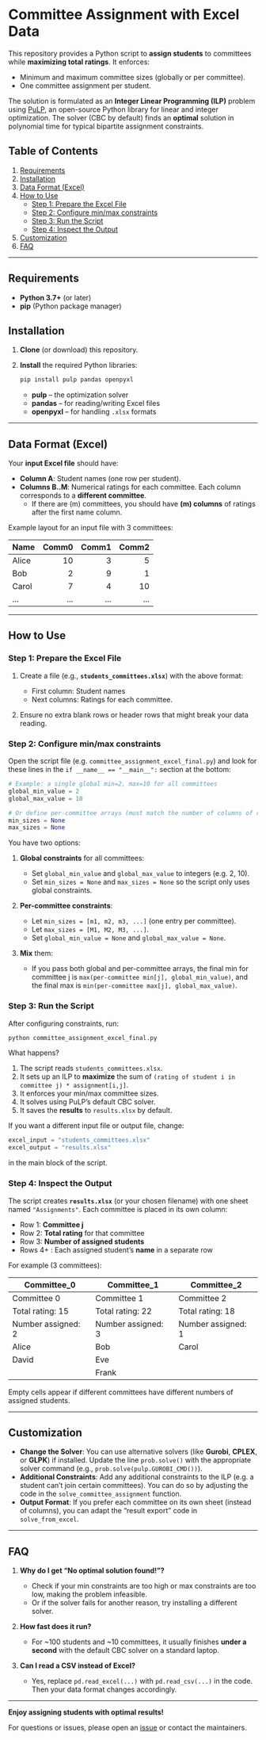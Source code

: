 # Committee Assignment with Excel Data

This repository provides a Python script to **assign students** to committees while **maximizing total ratings**. It enforces:

- Minimum and maximum committee sizes (globally or per committee).  
- One committee assignment per student.

The solution is formulated as an **Integer Linear Programming (ILP)** problem using [PuLP](https://github.com/coin-or/pulp), an open-source Python library for linear and integer optimization. The solver (CBC by default) finds an **optimal** solution in polynomial time for typical bipartite assignment constraints.

## Table of Contents

1. [Requirements](#requirements)  
2. [Installation](#installation)  
3. [Data Format (Excel)](#data-format-excel)  
4. [How to Use](#how-to-use)  
   - [Step 1: Prepare the Excel File](#step-1-prepare-the-excel-file)  
   - [Step 2: Configure min/max constraints](#step-2-configure-minmax-constraints)  
   - [Step 3: Run the Script](#step-3-run-the-script)  
   - [Step 4: Inspect the Output](#step-4-inspect-the-output)  
5. [Customization](#customization)  
6. [FAQ](#faq)  

---

## Requirements

- **Python 3.7+** (or later)
- **pip** (Python package manager)

## Installation

1. **Clone** (or download) this repository.  
2. **Install** the required Python libraries:

   ```bash
   pip install pulp pandas openpyxl
   ```

   - **pulp** – the optimization solver  
   - **pandas** – for reading/writing Excel files  
   - **openpyxl** – for handling `.xlsx` formats

---

## Data Format (Excel)

Your **input Excel file** should have:

- **Column A**: Student names (one row per student).  
- **Columns B..M**: Numerical ratings for each committee. Each column corresponds to a **different committee**.  
  - If there are \(m\) committees, you should have **\(m\) columns** of ratings after the first name column.

Example layout for an input file with 3 committees:

| **Name** | **Comm0** | **Comm1** | **Comm2** |
|----------|----------:|----------:|----------:|
| Alice    | 10        |  3        |  5        |
| Bob      |  2        |  9        |  1        |
| Carol    |  7        |  4        | 10        |
| ...      |  ...      |  ...      |  ...      |

---

## How to Use

### Step 1: Prepare the Excel File

1. Create a file (e.g., **`students_committees.xlsx`**) with the above format:
   - First column: Student names
   - Next columns: Ratings for each committee.

2. Ensure no extra blank rows or header rows that might break your data reading.

### Step 2: Configure min/max constraints

Open the script file (e.g. `committee_assignment_excel_final.py`) and look for these lines in the `if __name__ == "__main__":` section at the bottom:

```python
# Example: a single global min=2, max=10 for all committees
global_min_value = 2
global_max_value = 10

# Or define per-committee arrays (must match the number of columns of ratings).
min_sizes = None
max_sizes = None
```

You have two options:

1. **Global constraints** for all committees:  
   - Set `global_min_value` and `global_max_value` to integers (e.g. 2, 10).  
   - Set `min_sizes = None` and `max_sizes = None` so the script only uses global constraints.

2. **Per-committee constraints**:  
   - Let `min_sizes = [m1, m2, m3, ...]` (one entry per committee).  
   - Let `max_sizes = [M1, M2, M3, ...]`.  
   - Set `global_min_value = None` and `global_max_value = None`.  

3. **Mix** them:  
   - If you pass both global and per-committee arrays, the final min for committee j is `max(per-committee min[j], global_min_value)`, and the final max is `min(per-committee max[j], global_max_value)`.

### Step 3: Run the Script

After configuring constraints, run:

```bash
python committee_assignment_excel_final.py
```

What happens?

1. The script reads `students_committees.xlsx`.  
2. It sets up an ILP to **maximize** the sum of `(rating of student i in committee j) * assignment[i,j]`.  
3. It enforces your min/max committee sizes.  
4. It solves using PuLP’s default CBC solver.  
5. It saves the **results** to `results.xlsx` by default.

If you want a different input file or output file, change:

```python
excel_input = "students_committees.xlsx"
excel_output = "results.xlsx"
```

in the main block of the script.

### Step 4: Inspect the Output

The script creates **`results.xlsx`** (or your chosen filename) with one sheet named `"Assignments"`. Each committee is placed in its own column:

- Row 1: **Committee j**  
- Row 2: **Total rating** for that committee  
- Row 3: **Number of assigned students**  
- Rows 4+ : Each assigned student’s **name** in a separate row

For example (3 committees):

| Committee_0        | Committee_1         | Committee_2          |
|--------------------|----------------------|-----------------------|
| Committee 0        | Committee 1         | Committee 2          |
| Total rating: 15   | Total rating: 22    | Total rating: 18     |
| Number assigned: 2 | Number assigned: 3  | Number assigned: 1   |
| Alice              | Bob                 | Carol                |
| David              | Eve                 |                       |
|                    | Frank               |                       |

Empty cells appear if different committees have different numbers of assigned students.

---

## Customization

- **Change the Solver**: You can use alternative solvers (like **Gurobi**, **CPLEX**, or **GLPK**) if installed. Update the line `prob.solve()` with the appropriate solver command (e.g., `prob.solve(pulp.GUROBI_CMD())`).  
- **Additional Constraints**: Add any additional constraints to the ILP (e.g. a student can’t join certain committees). You can do so by adjusting the code in the `solve_committee_assignment` function.  
- **Output Format**: If you prefer each committee on its own sheet (instead of columns), you can adapt the “result export” code in `solve_from_excel`.

---

## FAQ

1. **Why do I get “No optimal solution found!”?**  
   - Check if your min constraints are too high or max constraints are too low, making the problem infeasible.  
   - Or if the solver fails for another reason, try installing a different solver.

2. **How fast does it run?**  
   - For ~100 students and ~10 committees, it usually finishes **under a second** with the default CBC solver on a standard laptop.

3. **Can I read a CSV instead of Excel?**  
   - Yes, replace `pd.read_excel(...)` with `pd.read_csv(...)` in the code. Then your data format changes accordingly.

---

**Enjoy assigning students with optimal results!** 

For questions or issues, please open an [issue](#) or contact the maintainers.